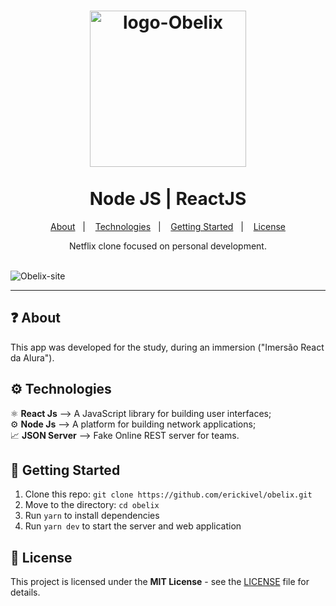 <h1 align="center">
    <img src="https://fontmeme.com/permalink/200810/62a460309ecee9c527066225df2e682e.png" alt="logo-Obelix" width="250" /> </br></br>
    Node JS | ReactJS
</h1>

<p align="center">
  <a href="#question-about">About</a>&nbsp;&nbsp;&nbsp;|&nbsp;&nbsp;&nbsp;
  <a href="#gear-technologies">Technologies</a>&nbsp;&nbsp;&nbsp;|&nbsp;&nbsp;&nbsp;
  <a href="#rocket-getting-started">Getting Started</a>&nbsp;&nbsp;&nbsp;|&nbsp;&nbsp;&nbsp;
  <a href="#memo-license">License</a>
</p>

<p align="center">Netflix clone focused on personal development.</p>

</br>
<img src= "./assets/obelix.gif" alt="Obelix-site" />

---

## :question: About
This app was developed for the study, during an immersion ("Imersão React da Alura").

## :gear: Technologies
⚛️ **React Js** —> A JavaScript library for building user interfaces;<br/>
⚙️ **Node Js** —> A platform for building network applications;<br/>
📈 **JSON Server** —> Fake Online REST server for teams.<br/>

## :rocket: Getting Started
 
1. Clone this repo: `git clone https://github.com/erickivel/obelix.git`
2. Move to the directory: `cd obelix`
3. Run `yarn` to install dependencies
4. Run `yarn dev` to start the server and web application

## :memo: License

This project is licensed under the **MIT License** - see the [LICENSE](LICENSE) file for details.
